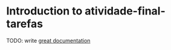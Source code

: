 # Introduction to atividade-final-tarefas

TODO: write [great documentation](http://jacobian.org/writing/what-to-write/)
